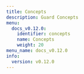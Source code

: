 ```yaml
---
title: Concepts
description: Guard Concepts
menu:
  docs_v0.12.0:
    identifier: concepts
    name: Concepts
    weight: 20
menu_name: docs_v0.12.0
info:
  version: v0.12.0
---
```


